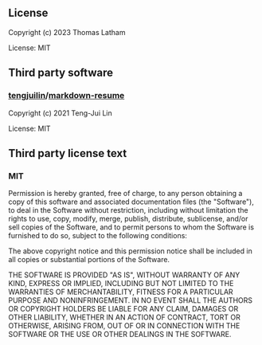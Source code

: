 ## License

 Copyright (c) 2023 Thomas Latham
 
 License: MIT
 
 ## Third party software
 
 ### [tengjuilin](https://github.com/tengjuilin)/[markdown-resume](https://github.com/tengjuilin/markdown-resume)
 
 Copyright (c) 2021 Teng-Jui Lin
 
 License: MIT
 
 ## Third party license text
 
 ### MIT
 
Permission is hereby granted, free of charge, to any person obtaining a copy
of this software and associated documentation files (the "Software"), to deal
in the Software without restriction, including without limitation the rights
to use, copy, modify, merge, publish, distribute, sublicense, and/or sell
copies of the Software, and to permit persons to whom the Software is
furnished to do so, subject to the following conditions:

The above copyright notice and this permission notice shall be included in all
copies or substantial portions of the Software.

THE SOFTWARE IS PROVIDED "AS IS", WITHOUT WARRANTY OF ANY KIND, EXPRESS OR
IMPLIED, INCLUDING BUT NOT LIMITED TO THE WARRANTIES OF MERCHANTABILITY,
FITNESS FOR A PARTICULAR PURPOSE AND NONINFRINGEMENT. IN NO EVENT SHALL THE
AUTHORS OR COPYRIGHT HOLDERS BE LIABLE FOR ANY CLAIM, DAMAGES OR OTHER
LIABILITY, WHETHER IN AN ACTION OF CONTRACT, TORT OR OTHERWISE, ARISING FROM,
OUT OF OR IN CONNECTION WITH THE SOFTWARE OR THE USE OR OTHER DEALINGS IN THE
SOFTWARE.
